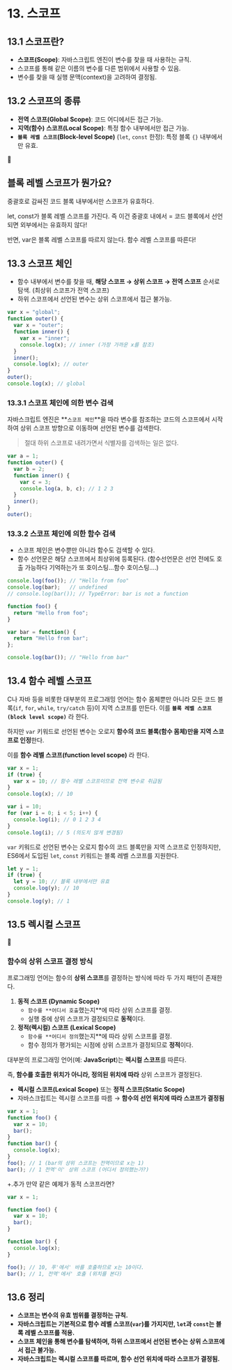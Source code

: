 # 13. 스코프

## 13.1 스코프란?

- **스코프(Scope)**: 자바스크립트 엔진이 변수를 찾을 때 사용하는 규칙.
- 스코프를 통해 같은 이름의 변수를 다른 범위에서 사용할 수 있음.
- 변수를 찾을 때 실행 문맥(context)을 고려하여 결정됨.

## 13.2 스코프의 종류

- **전역 스코프(Global Scope)**: 코드 어디에서든 접근 가능.
- **지역(함수) 스코프(Local Scope)**: 특정 함수 내부에서만 접근 가능.
- **`블록 레벨 스코프`(Block-level Scope)** (`let`, `const` 한정): 특정 블록 `{}` 내부에서만 유효.

<aside>
🍊

## 블록 레벨 스코프가 뭔가요?

중괄호로 감싸진 코드 블록 내부에서만 스코프가 유효하다. 

let, const가 블록 레벨 스코프를 가진다. 즉 이건 중괄호 내에서 = 코드 블록에서 선언되면 외부에서는 유효하지 않다!

반면, var은 블록 레벨 스코프를 따르지 않는다. 함수 레벨 스코프를 따른다!

</aside>

## 13.3 스코프 체인

- 함수 내부에서 변수를 찾을 때, **해당 스코프 → 상위 스코프 → 전역 스코프** 순서로 탐색. (최상위 스코프가 전역 스코프)
- 하위 스코프에서 선언된 변수는 상위 스코프에서 접근 불가능.

```jsx
var x = "global";
function outer() {
  var x = "outer";
  function inner() {
    var x = "inner";
    console.log(x); // inner (가장 가까운 x를 참조)
  }
  inner();
  console.log(x); // outer
}
outer();
console.log(x); // global
```

### 13.3.1 스코프 체인에 의한 변수 검색

자바스크립트 엔진은 **`스코프 체인`**을 따라 변수를 참조하는 코드의 스코프에서 시작하여 상위 스코프 방향으로 이동하며 선언된 변수를 검색한다. 

> 절대 하위 스코프로 내려가면서 식별자를 검색하는 일은 없다.
> 

```jsx
var a = 1;
function outer() {
  var b = 2;
  function inner() {
    var c = 3;
    console.log(a, b, c); // 1 2 3
  }
  inner();
}
outer();

```

### 13.3.2 스코프 체인에 의한 함수 검색

- 스코프 체인은 변수뿐만 아니라 함수도 검색할 수 있다.
- 함수 선언문은 해당 스코프에서 최상위에 등록된다. (함수선언문은 선언 전에도 호출 가능하다 기억하는가 또 호이스팅…함수 호이스팅….)

```jsx
console.log(foo()); // "Hello from foo"
console.log(bar);   // undefined
// console.log(bar()); // TypeError: bar is not a function

function foo() {
  return "Hello from foo";
}

var bar = function() {
  return "Hello from bar";
};

console.log(bar()); // "Hello from bar"
```

## 13.4 함수 레벨 스코프

C나 자바 등을 비롯한 대부분의 프로그래밍 언어는 함수 몸체뿐만 아니라 모든 코드 블록(`if`, `for`, `while`, `try/catch` 등)이 지역 스코프를 만든다. 이를 **`블록 레벨 스코프(block level scope)`** 라 한다. 

하지만 `var` 키워드로 선언된 변수는 오로지 **함수의 코드 블록(함수 몸체)만을 지역 스코프로 인정**한다. 

이를 **함수 레벨 스코프(function level scope)** 라 한다.

```jsx
var x = 1;
if (true) {
  var x = 10; // 함수 레벨 스코프이므로 전역 변수로 취급됨
}
console.log(x); // 10
```

```jsx
var i = 10;
for (var i = 0; i < 5; i++) {
  console.log(i); // 0 1 2 3 4
}
console.log(i); // 5 (의도치 않게 변경됨)
```

`var` 키워드로 선언된 변수는 오로지 함수의 코드 블록만을 지역 스코프로 인정하지만, ES6에서 도입된 `let`, `const` 키워드는 블록 레벨 스코프를 지원한다.

```jsx
let y = 1;
if (true) {
  let y = 10; // 블록 내부에서만 유효
  console.log(y); // 10
}
console.log(y); // 1

```

## 13.5 렉시컬 스코프

<aside>
🍊

### **함수의 상위 스코프 결정 방식**

프로그래밍 언어는 함수의 **상위 스코프**를 결정하는 방식에 따라 두 가지 패턴이 존재한다.

1. **동적 스코프 (Dynamic Scope)**
    - `함수를 **어디서 호출`했는지**에 따라 상위 스코프를 결정.
    - 실행 중에 상위 스코프가 결정되므로 **동적**이다.
2. **정적(렉시컬) 스코프 (Lexical Scope)**
    - `함수를 **어디서 정의`했는지**에 따라 상위 스코프를 결정.
    - 함수 정의가 평가되는 시점에 상위 스코프가 결정되므로 **정적**이다.

대부분의 프로그래밍 언어(예: **JavaScript**)는 **렉시컬 스코프**를 따른다.

즉, **함수를 호출한 위치가 아니라, 정의된 위치에 따라** 상위 스코프가 결정된다.

</aside>

- **렉시컬 스코프(Lexical Scope)** 또는 **정적 스코프(Static Scope)**
- 자바스크립트는 렉시컬 스코프를 따름 → **함수의 선언 위치에 따라 스코프가 결정됨**

```jsx
var x = 1;
function foo() {
  var x = 10;
  bar();
}
function bar() {
  console.log(x);
}
foo(); // 1 (bar의 상위 스코프는 전역이므로 x는 1)
bar(); // 1 전역'이' 상위 스코프 (어디서 정의했는가?)
```

+.추가 만약 같은 예제가 동적 스코프라면?

```jsx
var x = 1;

function foo() {
  var x = 10;
  bar();
}

function bar() {
  console.log(x);
}

foo(); // 10, 푸'에서' 바를 호출하므로 x는 10이다.
bar(); // 1, 전역'에서' 호출 (위치를 본다)
```

## 13.6 정리

- **스코프는 변수의 유효 범위를 결정하는 규칙.**
- **자바스크립트는 기본적으로 함수 레벨 스코프(`var`)를 가지지만, `let`과 `const`는 블록 레벨 스코프를 적용.**
- **스코프 체인을 통해 변수를 탐색하며, 하위 스코프에서 선언된 변수는 상위 스코프에서 접근 불가능.**
- **자바스크립트는 렉시컬 스코프를 따르며, 함수 선언 위치에 따라 스코프가 결정됨.**